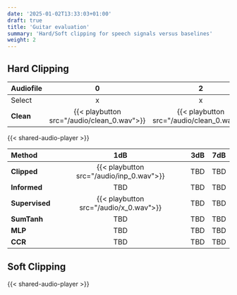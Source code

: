 ```yaml
---
date: '2025-01-02T13:33:03+01:00'
draft: true
title: 'Guitar evaluation'
summary: 'Hard/Soft clipping for speech signals versus baselines'
weight: 2
---
```



## Hard Clipping

| Audiofile |                     0                      | 2 | 5 |
|:----------|:------------------------------------------:|:-:|:-:|
| Select | x | x | x |
| **Clean** | {{< playbutton src="/audio/clean_0.wav">}} | {{< playbutton src="/audio/clean_0.wav">}} |{{< playbutton src="/audio/clean_0.wav">}} |
    

{{< shared-audio-player >}}

| Method         |                                                  1dB                                                  |                    3dB                     |  7dB  |
|:---------------|:-----------------------------------------------------------------------------------------------------:|:------------------------------------------:|:-----:|
| **Clipped**    |                               {{< playbutton src="/audio/inp_0.wav">}}                                |                TBD                |  TBD  |
| **Informed**   |                                                  TBD                                                  |                TBD                |  TBD  |
| **Supervised** |                                {{< playbutton src="/audio/x_0.wav">}}                                 |                TBD                |  TBD  |
| **SumTanh**    |                                                 TBD                                                  |                 TBD               |  TBD  |
| **MLP**        |                                                 TBD                                                  |                 TBD               |  TBD  |
| **CCR**        |                                                 TBD                                                  |                 TBD               |  TBD  |
 

## Soft Clipping

{{< shared-audio-player >}}
